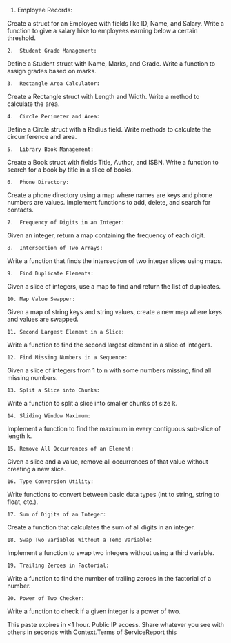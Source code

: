 1.	Employee Records:

Create a struct for an Employee with fields like ID, Name, and Salary. Write a function to give a salary hike to employees earning below a certain threshold.

	2.	Student Grade Management:

Define a Student struct with Name, Marks, and Grade. Write a function to assign grades based on marks.

	3.	Rectangle Area Calculator:

Create a Rectangle struct with Length and Width. Write a method to calculate the area.

	4.	Circle Perimeter and Area:

Define a Circle struct with a Radius field. Write methods to calculate the circumference and area.

	5.	Library Book Management:

Create a Book struct with fields Title, Author, and ISBN. Write a function to search for a book by title in a slice of books.





	6.	Phone Directory:

Create a phone directory using a map where names are keys and phone numbers are values. Implement functions to add, delete, and search for contacts.

	7.	Frequency of Digits in an Integer:

Given an integer, return a map containing the frequency of each digit.

	8.	Intersection of Two Arrays:

Write a function that finds the intersection of two integer slices using maps.



	9.	Find Duplicate Elements:

Given a slice of integers, use a map to find and return the list of duplicates.

	10.	Map Value Swapper:

Given a map of string keys and string values, create a new map where keys and values are swapped.





	11.	Second Largest Element in a Slice:

Write a function to find the second largest element in a slice of integers.

	12.	Find Missing Numbers in a Sequence:

Given a slice of integers from 1 to n with some numbers missing, find all missing numbers.



	13.	Split a Slice into Chunks:

Write a function to split a slice into smaller chunks of size k.

	14.	Sliding Window Maximum:

Implement a function to find the maximum in every contiguous sub-slice of length k.



	15.	Remove All Occurrences of an Element:

Given a slice and a value, remove all occurrences of that value without creating a new slice.





	16.	Type Conversion Utility:

Write functions to convert between basic data types (int to string, string to float, etc.).

	17.	Sum of Digits of an Integer:

Create a function that calculates the sum of all digits in an integer.

	18.	Swap Two Variables Without a Temp Variable:

Implement a function to swap two integers without using a third variable.

	19.	Trailing Zeroes in Factorial:

Write a function to find the number of trailing zeroes in the factorial of a number.



	20.	Power of Two Checker:

Write a function to check if a given integer is a power of two.





This paste expires in <1 hour. Public IP access. Share whatever you see with others in seconds with Context.Terms of ServiceReport this